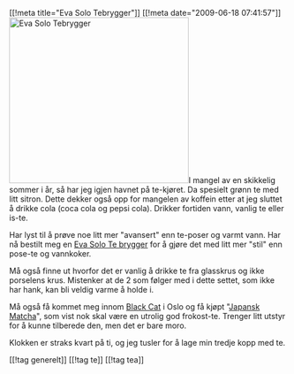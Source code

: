 [[!meta  title="Eva Solo Tebrygger"]]
[[!meta  date="2009-06-18 07:41:57"]]
<img src="http://pjatt.net/images/2009/06/evasolo.jpg" alt="Eva Solo Tebrygger" title="Eva Solo Tebrygger" width="325" height="300" class="alignleft size-full wp-image-877"  />I mangel av en skikkelig sommer i år, så har jeg igjen havnet på te-kjøret. Da spesielt grønn te med litt sitron. Dette dekker også opp for mangelen av koffein etter at jeg sluttet å drikke cola (coca cola og pepsi cola). Drikker fortiden vann, vanlig te eller is-te.

Har lyst til å prøve noe litt mer "avansert" enn te-poser og varmt vann. Har nå bestilt meg en <a href="http://www.evasolo.com/products-teamaker.html">Eva Solo Te brygger</a> for å gjøre det med litt mer "stil" enn pose-te og vannkoker.

Må også finne ut hvorfor det er vanlig å drikke te fra glasskrus og ikke porselens krus. Mistenker at de 2 som følger med i dette settet, som ikke har hank, kan bli veldig varme å holde i.

Må også få kommet meg innom <a href="http://www.black-cat.no/">Black Cat</a> i Oslo og få kjøpt "<a href="http://www.black-cat.no/produkt.asp?p=19535&c2=124&c=112&navn=Gr%F8nn%20te&kategori=Te">Japansk Matcha</a>", som vist nok skal være en utrolig god frokost-te. Trenger litt utstyr for å kunne tilberede den, men det er bare moro.

Klokken er straks kvart på ti, og jeg tusler for å lage min tredje kopp med te.

[[!tag  generelt]]
[[!tag  te]]
[[!tag  tea]]